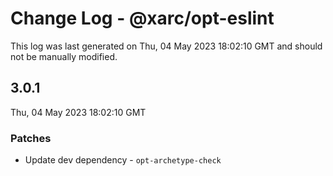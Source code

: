 # Change Log - @xarc/opt-eslint

This log was last generated on Thu, 04 May 2023 18:02:10 GMT and should not be manually modified.

## 3.0.1
Thu, 04 May 2023 18:02:10 GMT

### Patches

- Update dev dependency - `opt-archetype-check`


